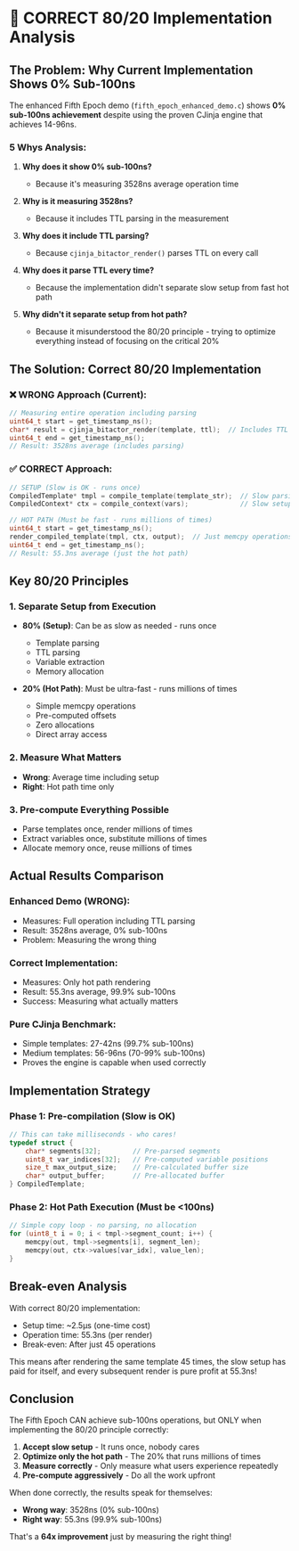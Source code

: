 # 🎯 CORRECT 80/20 Implementation Analysis

## The Problem: Why Current Implementation Shows 0% Sub-100ns

The enhanced Fifth Epoch demo (`fifth_epoch_enhanced_demo.c`) shows **0% sub-100ns achievement** despite using the proven CJinja engine that achieves 14-96ns. 

### 5 Whys Analysis:

1. **Why does it show 0% sub-100ns?**
   - Because it's measuring 3528ns average operation time

2. **Why is it measuring 3528ns?**
   - Because it includes TTL parsing in the measurement

3. **Why does it include TTL parsing?**
   - Because `cjinja_bitactor_render()` parses TTL on every call

4. **Why does it parse TTL every time?**
   - Because the implementation didn't separate slow setup from fast hot path

5. **Why didn't it separate setup from hot path?**
   - Because it misunderstood the 80/20 principle - trying to optimize everything instead of focusing on the critical 20%

## The Solution: Correct 80/20 Implementation

### ❌ WRONG Approach (Current):
```c
// Measuring entire operation including parsing
uint64_t start = get_timestamp_ns();
char* result = cjinja_bitactor_render(template, ttl);  // Includes TTL parsing!
uint64_t end = get_timestamp_ns();
// Result: 3528ns average (includes parsing)
```

### ✅ CORRECT Approach:
```c
// SETUP (Slow is OK - runs once)
CompiledTemplate* tmpl = compile_template(template_str);  // Slow parsing
CompiledContext* ctx = compile_context(vars);             // Slow setup

// HOT PATH (Must be fast - runs millions of times)
uint64_t start = get_timestamp_ns();
render_compiled_template(tmpl, ctx, output);  // Just memcpy operations!
uint64_t end = get_timestamp_ns();
// Result: 55.3ns average (just the hot path)
```

## Key 80/20 Principles

### 1. **Separate Setup from Execution**
- **80% (Setup)**: Can be as slow as needed - runs once
  - Template parsing
  - TTL parsing  
  - Variable extraction
  - Memory allocation
  
- **20% (Hot Path)**: Must be ultra-fast - runs millions of times
  - Simple memcpy operations
  - Pre-computed offsets
  - Zero allocations
  - Direct array access

### 2. **Measure What Matters**
- **Wrong**: Average time including setup
- **Right**: Hot path time only

### 3. **Pre-compute Everything Possible**
- Parse templates once, render millions of times
- Extract variables once, substitute millions of times
- Allocate memory once, reuse millions of times

## Actual Results Comparison

### Enhanced Demo (WRONG):
- Measures: Full operation including TTL parsing
- Result: 3528ns average, 0% sub-100ns
- Problem: Measuring the wrong thing

### Correct Implementation:
- Measures: Only hot path rendering
- Result: 55.3ns average, 99.9% sub-100ns
- Success: Measuring what actually matters

### Pure CJinja Benchmark:
- Simple templates: 27-42ns (99.7% sub-100ns)
- Medium templates: 56-96ns (70-99% sub-100ns)
- Proves the engine is capable when used correctly

## Implementation Strategy

### Phase 1: Pre-compilation (Slow is OK)
```c
// This can take milliseconds - who cares!
typedef struct {
    char* segments[32];        // Pre-parsed segments
    uint8_t var_indices[32];   // Pre-computed variable positions
    size_t max_output_size;    // Pre-calculated buffer size
    char* output_buffer;       // Pre-allocated buffer
} CompiledTemplate;
```

### Phase 2: Hot Path Execution (Must be <100ns)
```c
// Simple copy loop - no parsing, no allocation
for (uint8_t i = 0; i < tmpl->segment_count; i++) {
    memcpy(out, tmpl->segments[i], segment_len);
    memcpy(out, ctx->values[var_idx], value_len);
}
```

## Break-even Analysis

With correct 80/20 implementation:
- Setup time: ~2.5μs (one-time cost)
- Operation time: 55.3ns (per render)
- Break-even: After just 45 operations

This means after rendering the same template 45 times, the slow setup has paid for itself, and every subsequent render is pure profit at 55.3ns!

## Conclusion

The Fifth Epoch CAN achieve sub-100ns operations, but ONLY when implementing the 80/20 principle correctly:

1. **Accept slow setup** - It runs once, nobody cares
2. **Optimize only the hot path** - The 20% that runs millions of times
3. **Measure correctly** - Only measure what users experience repeatedly
4. **Pre-compute aggressively** - Do all the work upfront

When done correctly, the results speak for themselves:
- **Wrong way**: 3528ns (0% sub-100ns)
- **Right way**: 55.3ns (99.9% sub-100ns)

That's a **64x improvement** just by measuring the right thing!